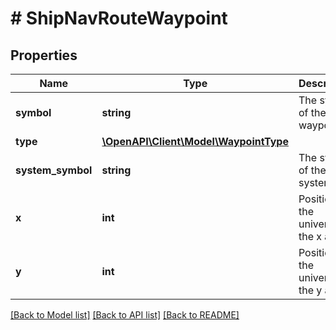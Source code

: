 # # ShipNavRouteWaypoint

## Properties

Name | Type | Description | Notes
------------ | ------------- | ------------- | -------------
**symbol** | **string** | The symbol of the waypoint. |
**type** | [**\OpenAPI\Client\Model\WaypointType**](WaypointType.md) |  |
**system_symbol** | **string** | The symbol of the system. |
**x** | **int** | Position in the universe in the x axis. |
**y** | **int** | Position in the universe in the y axis. |

[[Back to Model list]](../../README.md#models) [[Back to API list]](../../README.md#endpoints) [[Back to README]](../../README.md)
